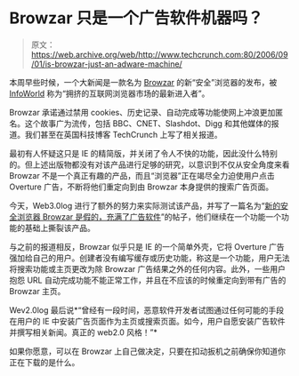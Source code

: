 # Browzar 只是一个广告软件机器吗？

> 原文：<https://web.archive.org/web/http://www.techcrunch.com:80/2006/09/01/is-browzar-just-an-adware-machine/>

 [](https://web.archive.org/web/20220818172242/http://www.browzar.com/) 本周早些时候，一个大新闻是一款名为 [Browzar](https://web.archive.org/web/20220818172242/http://www.browzar.com/) 的新“安全”浏览器的发布，被 [InfoWorld](https://web.archive.org/web/20220818172242/http://www.infoworld.com/article/06/08/30/HNwebfootprints_1.html) 称为“拥挤的互联网浏览器市场的最新进入者”。

Browzar 承诺通过禁用 cookies、历史记录、自动完成等功能使网上冲浪更加匿名。这个故事广为流传，包括 BBC、CNET、Slashdot、Digg 和其他媒体的报道。我们甚至在英国科技博客 TechCrunch 上写了相关报道。

最初有人怀疑这只是 IE 的精简版，并关闭了令人不快的功能，因此没什么特别的。但上述出版物都没有对该产品进行足够的研究，以意识到不仅从安全角度来看 Browzar 不是一个真正有趣的产品，而且“浏览器”正在竭尽全力迫使用户点击 Overture 广告，不断将他们重定向到由 Browzar 本身提供的搜索广告页面。

今天，Web3.0log 进行了额外的努力来实际测试该产品，并写了一篇名为“[新的安全浏览器 Browzar 是假的，充满了广告软件](https://web.archive.org/web/20220818172242/http://web3.0log.org/2006/09/01/new-secure-browser-browzar-is-fake-and-full-of-adware/)”的帖子，他们继续在一个功能一个功能的基础上撕裂该产品。

与之前的报道相反，Browzar 似乎只是 IE 的一个简单外壳，它将 Overture 广告强加给自己的用户。创建者没有编写缓存或历史功能，称这是一个功能，用户无法将搜索功能或主页更改为除 Browzar 广告结果之外的任何内容。此外，一些用户抱怨 URL 自动完成功能不能正常工作，并且在不应该的时候重定向到带有广告的 Browzar 主页。

Wev2.0log 最后说*“曾经有一段时间，恶意软件开发者试图通过任何可能的手段在用户的 IE 中安装广告页面作为主页或搜索页面。如今，用户自愿安装广告软件并撰写相关新闻。真正的 web2.0 风格！”*

如果你愿意，可以在 Browzar 上自己做决定，只要在扣动扳机之前确保你知道你正在下载的是什么。